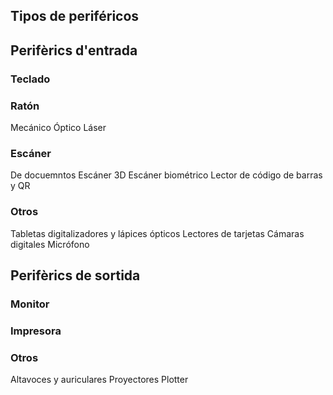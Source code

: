 ## Tipos de periféricos

## Perifèrics d'entrada

### Teclado

### Ratón

Mecánico
Óptico
Láser

### Escáner

De docuemntos
Escáner 3D
Escáner biométrico
Lector de código de barras y QR

### Otros

Tabletas digitalizadores y lápices ópticos
Lectores de tarjetas
Cámaras digitales
Micrófono

## Perifèrics de sortida

### Monitor
### Impresora
### Otros

Altavoces y auriculares
Proyectores
Plotter
